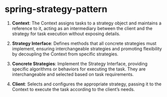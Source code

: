 # spring-strategy-pattern

1. **Context**: The Context assigns tasks to a strategy object and maintains a reference to it, acting as an intermediary between the client and the strategy for task execution without exposing details.

2. **Strategy Interface**: Defines methods that all concrete strategies must implement, ensuring interchangeable strategies and promoting flexibility by decoupling the Context from specific strategies.

3. **Concrete Strategies**: Implement the Strategy Interface, providing specific algorithms or behaviors for executing the task. They are interchangeable and selected based on task requirements.

4. **Client**: Selects and configures the appropriate strategy, passing it to the Context to execute the task according to the client’s needs.
